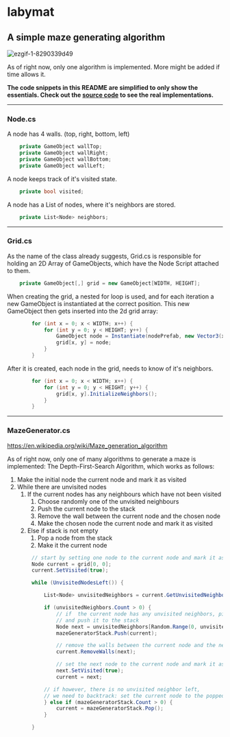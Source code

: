 # labymat

## A simple maze generating algorithm

![ezgif-1-8290339d49](https://user-images.githubusercontent.com/52472164/223395539-a5579df2-0963-4806-8614-501a08e856a9.gif)

As of right now, only one algorithm is implemented. More might be added if time allows it.

**The code snippets in this README are simplified to only show the essentials. Check out the [source code](https://github.com/MaKhandare/labymat/tree/main/Assets/Scripts) to see the real implementations.**

_____

### Node.cs

A node has 4 walls. (top, right, bottom, left)

```cs
    private GameObject wallTop;
    private GameObject wallRight;
    private GameObject wallBottom;
    private GameObject wallLeft;
```

A node keeps track of it's visited state.

```cs
    private bool visited;
```

A node has a List of nodes, where it's neighbors are stored.

```cs
    private List<Node> neighbors;
```

_____

### Grid.cs

As the name of the class already suggests, Grid.cs is responsible for holding an 2D Array of GameObjects, which have the Node Script attached to them.

```cs
    private GameObject[,] grid = new GameObject[WIDTH, HEIGHT];
```

When creating the grid, a nested for loop is used, and for each iteration a new GameObject is instantiated at the correct position.
This new GameObject then gets inserted into the 2d grid array:

```cs
        for (int x = 0; x < WIDTH; x++) {
            for (int y = 0; y < HEIGHT; y++) {
                GameObject node = Instantiate(nodePrefab, new Vector3(x, y), Quaternion.identity);
                grid[x, y] = node;
            }
        }
```

After it is created, each node in the grid, needs to know of it's neighbors.

```cs
        for (int x = 0; x < WIDTH; x++) {
            for (int y = 0; y < HEIGHT; y++) {
                grid[x, y].InitializeNeighbors();
            }
        }
```

_____

### MazeGenerator.cs

<https://en.wikipedia.org/wiki/Maze_generation_algorithm>

As of right now, only one of many algorithms to generate a maze is implemented:
The Depth-First-Search Algorithm, which works as follows:

1. Make the initial node the current node and mark it as visited
2. While there are unvisited nodes
    1. If the current nodes has any neighbours which have not been visited
        1. Choose randomly one of the unvisited neighbours
        2. Push the current node to the stack
        3. Remove the wall between the current node and the chosen node
        4. Make the chosen node the current node and mark it as visited
    2. Else if stack is not empty
        1. Pop a node from the stack
        2. Make it the current node

```cs
        // start by setting one node to the current node and mark it as visited
        Node current = grid[0, 0];
        current.SetVisited(true);

        while (UnvisitedNodesLeft()) {

            List<Node> unvisitedNeighbors = current.GetUnvisitedNeighbors();

            if (unvisitedNeighbors.Count > 0) {
                // if  the current node has any unvisited neighbors, pick one randomly
                // and push it to the stack
                Node next = unvisitedNeighbors[Random.Range(0, unvisitedNeighbors.Count)];
                mazeGeneratorStack.Push(current);

                // remove the walls between the current node and the next one
                current.RemoveWalls(next);

                // set the next node to the current node and mark it as visited
                next.SetVisited(true);
                current = next;

            // if however, there is no unvisited neighbor left,
            // we need to backtrack: set the current node to the popped element of stack
            } else if (mazeGeneratorStack.Count > 0) {
                current = mazeGeneratorStack.Pop();
            }

        }
```
